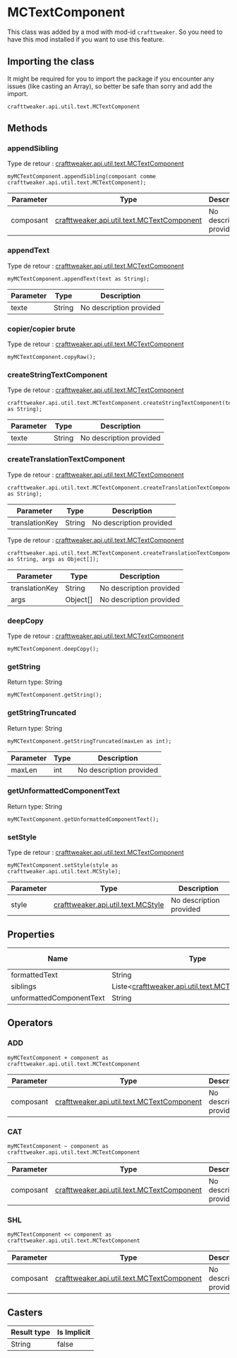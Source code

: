 # MCTextComponent

This class was added by a mod with mod-id `crafttweaker`. So you need to have this mod installed if you want to use this feature.

## Importing the class
It might be required for you to import the package if you encounter any issues (like casting an Array), so better be safe than sorry and add the import.
```zenscript
crafttweaker.api.util.text.MCTextComponent
```

## Methods
### appendSibling

Type de retour : [crafttweaker.api.util.text.MCTextComponent](/vanilla/api/util/text/MCTextComponent)

```zenscript
myMCTextComponent.appendSibling(composant comme crafttweaker.api.util.text.MCTextComponent);
```

| Parameter | Type                                                                                 | Description             |
| --------- | ------------------------------------------------------------------------------------ | ----------------------- |
| composant | [crafttweaker.api.util.text.MCTextComponent](/vanilla/api/util/text/MCTextComponent) | No description provided |


### appendText

Type de retour : [crafttweaker.api.util.text.MCTextComponent](/vanilla/api/util/text/MCTextComponent)

```zenscript
myMCTextComponent.appendText(text as String);
```

| Parameter | Type   | Description             |
| --------- | ------ | ----------------------- |
| texte     | String | No description provided |


### copier/copier brute

Type de retour : [crafttweaker.api.util.text.MCTextComponent](/vanilla/api/util/text/MCTextComponent)

```zenscript
myMCTextComponent.copyRaw();
```

### createStringTextComponent

Type de retour : [crafttweaker.api.util.text.MCTextComponent](/vanilla/api/util/text/MCTextComponent)

```zenscript
crafttweaker.api.util.text.MCTextComponent.createStringTextComponent(text as String);
```

| Parameter | Type   | Description             |
| --------- | ------ | ----------------------- |
| texte     | String | No description provided |


### createTranslationTextComponent

Type de retour : [crafttweaker.api.util.text.MCTextComponent](/vanilla/api/util/text/MCTextComponent)

```zenscript
crafttweaker.api.util.text.MCTextComponent.createTranslationTextComponent(translationKey as String);
```

| Parameter      | Type   | Description             |
| -------------- | ------ | ----------------------- |
| translationKey | String | No description provided |



Type de retour : [crafttweaker.api.util.text.MCTextComponent](/vanilla/api/util/text/MCTextComponent)

```zenscript
crafttweaker.api.util.text.MCTextComponent.createTranslationTextComponent(translationKey as String, args as Object[]);
```

| Parameter      | Type     | Description             |
| -------------- | -------- | ----------------------- |
| translationKey | String   | No description provided |
| args           | Object[] | No description provided |


### deepCopy

Type de retour : [crafttweaker.api.util.text.MCTextComponent](/vanilla/api/util/text/MCTextComponent)

```zenscript
myMCTextComponent.deepCopy();
```

### getString

Return type: String

```zenscript
myMCTextComponent.getString();
```

### getStringTruncated

Return type: String

```zenscript
myMCTextComponent.getStringTruncated(maxLen as int);
```

| Parameter | Type | Description             |
| --------- | ---- | ----------------------- |
| maxLen    | int  | No description provided |


### getUnformattedComponentText

Return type: String

```zenscript
myMCTextComponent.getUnformattedComponentText();
```

### setStyle

Type de retour : [crafttweaker.api.util.text.MCTextComponent](/vanilla/api/util/text/MCTextComponent)

```zenscript
myMCTextComponent.setStyle(style as crafttweaker.api.util.text.MCStyle);
```

| Parameter | Type                                                                 | Description             |
| --------- | -------------------------------------------------------------------- | ----------------------- |
| style     | [crafttweaker.api.util.text.MCStyle](/vanilla/api/util/text/MCStyle) | No description provided |



## Properties

| Name                     | Type                                                                                                          | Has Getter | Has Setter |
| ------------------------ | ------------------------------------------------------------------------------------------------------------- | ---------- | ---------- |
| formattedText            | String                                                                                                        | true       | false      |
| siblings                 | Liste&lt;[crafttweaker.api.util.text.MCTextComponent](/vanilla/api/util/text/MCTextComponent)&gt; | true       | false      |
| unformattedComponentText | String                                                                                                        | true       | false      |

## Operators
### ADD

```zenscript
myMCTextComponent + component as crafttweaker.api.util.text.MCTextComponent
```

| Parameter | Type                                                                                 | Description             |
| --------- | ------------------------------------------------------------------------------------ | ----------------------- |
| composant | [crafttweaker.api.util.text.MCTextComponent](/vanilla/api/util/text/MCTextComponent) | No description provided |
### CAT

```zenscript
myMCTextComponent ~ component as crafttweaker.api.util.text.MCTextComponent
```

| Parameter | Type                                                                                 | Description             |
| --------- | ------------------------------------------------------------------------------------ | ----------------------- |
| composant | [crafttweaker.api.util.text.MCTextComponent](/vanilla/api/util/text/MCTextComponent) | No description provided |
### SHL

```zenscript
myMCTextComponent << component as crafttweaker.api.util.text.MCTextComponent
```

| Parameter | Type                                                                                 | Description             |
| --------- | ------------------------------------------------------------------------------------ | ----------------------- |
| composant | [crafttweaker.api.util.text.MCTextComponent](/vanilla/api/util/text/MCTextComponent) | No description provided |

## Casters

| Result type | Is Implicit |
| ----------- | ----------- |
| String      | false       |

